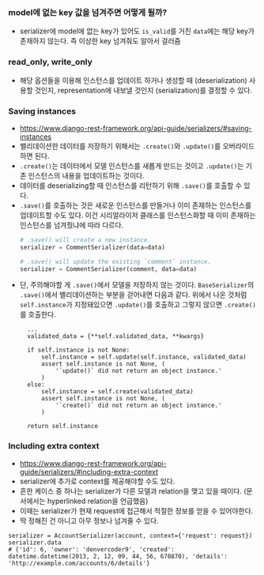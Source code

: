 ### model에 없는 key 값을 넘겨주면 어떻게 될까?
- serializer에 model에 없는 key가 있어도 `is_valid`를 거친 `data`에는 해당 key가 존재하지 않는다. 즉 이상한 key 넘겨줘도 알아서 걸러줌

### read_only, write_only
- 해당 옵션들을 이용해 인스턴스를 업데이트 하거나 생성할 때 (deserialization) 사용할 것인지, representation에 내보낼 것인지 (serialization)를 결정할 수 있다.

### Saving instances
- https://www.django-rest-framework.org/api-guide/serializers/#saving-instances
- 밸리데이션한 데이터를 저장하기 위해서는 `.create()`와 `.update()`를 오버라이드하면 된다.
- `.create()`는 데이터에서 모델 인스턴스를 새롭게 만드는 것이고 `.update()`는 기존 인스턴스의 내용을 업데이트하는 것이다.
- 데이터를 deserializing할 때 인스턴스를 리턴하기 위해 `.save()`를 호출할 수 있다.
- `.save()`를 호출하는 것은 새로운 인스턴스를 만들거나 이미 존재하는 인스턴스를 업데이트할 수도 있다. 이건 시리얼라이저 클래스를 인스턴스화할 때 이미 존재하는 인스턴스를 넘겨줬냐에 따라 다르다.
    ```python
    # .save() will create a new instance.
    serializer = CommentSerializer(data=data)

    # .save() will update the existing `comment` instance.
    serializer = CommentSerializer(comment, data=data)
    ```
- 단, 주의해야할 게 `.save()`에서 모델을 저장하지 않는 것이다. `BaseSerializer`의 `.save()`에서 밸리데이션하는 부분을 걷어내면 다음과 같다. 위에서 나온 것처럼 `self.instance`가 지정돼있으면 `.update()`를 호출하고 그렇지 않으면 `.create()`를 호출한다.
  ```
    ...
    validated_data = {**self.validated_data, **kwargs}

    if self.instance is not None:
        self.instance = self.update(self.instance, validated_data)
        assert self.instance is not None, (
            '`update()` did not return an object instance.'
        )
    else:
        self.instance = self.create(validated_data)
        assert self.instance is not None, (
            '`create()` did not return an object instance.'
        )

    return self.instance
  ```

### Including extra context
- https://www.django-rest-framework.org/api-guide/serializers/#including-extra-context
- serializer에 추가로 context를 제공해야할 수도 있다.
- 흔한 케이스 중 하나는 serializer가 다른 모델과 relation을 맺고 있을 때이다. (문서에서는 hyperlinked relation을 언급했음)
- 이때는 serializer가 현재 request에 접근해서 적절한 정보를 얻을 수 있어야한다.
- 딱 정해진 건 아니고 아무 정보나 넘겨줄 수 있다.
```
serializer = AccountSerializer(account, context={'request': request})
serializer.data
# {'id': 6, 'owner': 'denvercoder9', 'created': datetime.datetime(2013, 2, 12, 09, 44, 56, 678870), 'details': 'http://example.com/accounts/6/details'}
```
